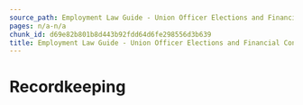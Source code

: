 ```yaml
---
source_path: Employment Law Guide - Union Officer Elections and Financial Controls.md
pages: n/a-n/a
chunk_id: d69e82b801b8d443b92fdd64d6fe298556d3b639
title: Employment Law Guide - Union Officer Elections and Financial Controls
---
```

# Recordkeeping
